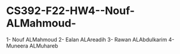 # CS392-F22-HW4--Nouf-ALMahmoud-
1- Nouf ALMahmoud
2- Ealan ALAreadih
3- Rawan ALAbdulkarim
4- Muneera ALMuhareb